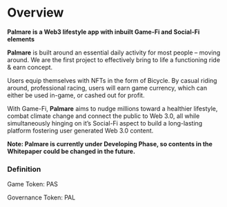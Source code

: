 # Overview

**Palmare is a Web3 lifestyle app with inbuilt Game-Fi and Social-Fi elements**

**Palmare** is built around an essential daily activity for most people – moving around. We are the first project to effectively bring to life a functioning ride & earn concept.

Users equip themselves with NFTs in the form of Bicycle. By casual riding around, professional racing, users will earn game currency, which can either be used in-game, or cashed out for profit.

With Game-Fi, **Palmare** aims to nudge millions toward a healthier lifestyle, combat climate change and connect the public to Web 3.0, all while simultaneously hinging on it’s Social-Fi aspect to build a long-lasting platform fostering user generated Web 3.0 content.



**Note: Palmare is currently under Developing Phase, so contents in the Whitepaper could be changed in the future.**

### Definition

Game Token: PAS

Governance Token: PAL
